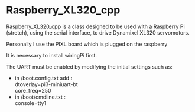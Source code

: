 # Raspberry_XL320_cpp
Raspberry_XL320_cpp is a class designed to be used with a Raspberry Pi (stretch), using the serial interface, to drive Dynamixel XL320 servomotors.

Personally I use the PIXL board which is plugged on the raspberry

It is necessary to install wiringPi first.

The UART must be enabled by modifying the initial settings such as:
- in /boot.config.txt add : <br>
    dtoverlay=pi3-miniuart-bt <br>
    core_freq=250
- in /boot/cmdline.txt : <br>
    console=tty1

